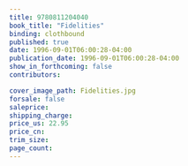 ```yaml
---
title: 9780811204040
book_title: "Fidelities"
binding: clothbound
published: true
date: 1996-09-01T06:00:28-04:00
publication_date: 1996-09-01T06:00:28-04:00
show_in_forthcoming: false
contributors:

cover_image_path: Fidelities.jpg
forsale: false
saleprice:
shipping_charge:
price_us: 22.95
price_cn:
trim_size:
page_count:
---
```


